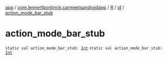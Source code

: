 [app](../../../index.md) / [com.lennertbontinck.carmeetsandroidapp](../../index.md) / [R](../index.md) / [id](index.md) / [action_mode_bar_stub](./action_mode_bar_stub.md)

# action_mode_bar_stub

`static val action_mode_bar_stub: `[`Int`](https://kotlinlang.org/api/latest/jvm/stdlib/kotlin/-int/index.html)
`static val action_mode_bar_stub: `[`Int`](https://kotlinlang.org/api/latest/jvm/stdlib/kotlin/-int/index.html)